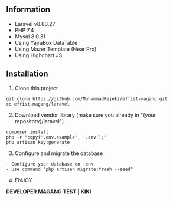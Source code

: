 ## Information

- Laravel v8.83.27
- PHP 7.4
- Mysql 8.0.31
- Using YajraBox DataTable
- Using Mazer Template (Near Pro)
- Using Highchart JS

## Installation

1. Clone this project

```
git clone https://github.com/MuhammadRejeki/effist-magang.git
cd effist-magang/laravel
```

2. Download vendor library (make sure you already in "(your repository)/laravel")

```
composer install
php -r "copy('.env.example', '.env');"
php artisan key:generate
```

3. Configure and migrate the database

```
- Configure your database on .env
- use command "php artisan migrate:fresh --seed"
```

4. ENJOY

<b> DEVELOPER MAGANG TEST | KIKI</b>
